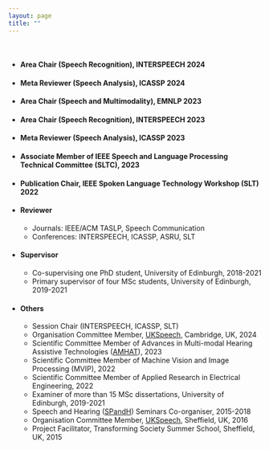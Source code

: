 ```yaml
---
layout: page
title: ""
---
```


<br>

* #### Area Chair (Speech Recognition), INTERSPEECH 2024
* #### Meta Reviewer (Speech Analysis), ICASSP 2024
* #### Area Chair (Speech and Multimodality), EMNLP 2023
* #### Area Chair (Speech Recognition), INTERSPEECH 2023
* #### Meta Reviewer (Speech Analysis), ICASSP 2023
* #### Associate Member of IEEE Speech and Language Processing Technical Committee (SLTC), 2023
* #### Publication Chair, IEEE Spoken Language Technology Workshop (SLT) 2022

<!--
* #### Session Chair
   - Spoken Language Technology Workshop (SLT) 2022
   - ICASSP 2022, Session: Language Disorder Detection
   - INTERSPEECH 2019, Session: ASR for Noisy and Far-Field Speech
-->

* #### Reviewer 
   - Journals: IEEE/ACM TASLP, Speech Communication
   - Conferences: INTERSPEECH, ICASSP, ASRU, SLT
     
 
* #### Supervisor 
   - Co-supervising one PhD student, University of Edinburgh, 2018-2021
   - Primary supervisor of four MSc students, University of Edinburgh, 2019-2021


* #### Others
   - Session Chair (INTERSPEECH, ICASSP, SLT)
   - Organisation Committee Member, [UKSpeech](), Cambridge, UK, 2024
   - Scientific Committee Member of Advances in Multi-modal Hearing Assistive Technologies ([AMHAT](https://cogmhear.org/amhat2023/)), 2023
   - Scientific Committee Member of Machine Vision and Image Processing (MVIP), 2022
   - Scientific Committee Member of Applied Research in Electrical Engineering, 2022
   - Examiner of more than 15 MSc dissertations, University of Edinburgh, 2019-2021
   - Speech and Hearing ([SPandH](https://spandh.dcs.shef.ac.uk/seminars/)) Seminars Co-organiser, 2015-2018
   - Organisation Committee Member, [UKSpeech](http://ukspeech.dcs.shef.ac.uk), Sheffield, UK, 2016
   - Project Facilitator, Transforming Society Summer School, Sheffield, UK, 2015
